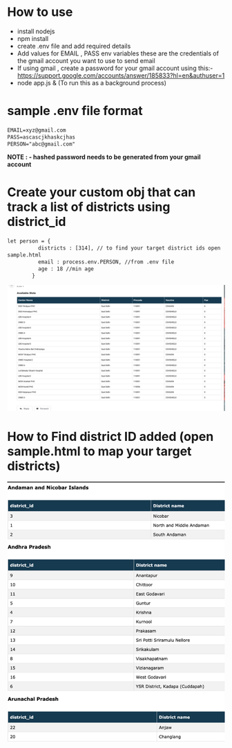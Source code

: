 # How to use

- install nodejs 
- npm install
- create .env file and add required details
- Add values for EMAIL , PASS env variables these are the credentials of the gmail account you want to use to send email
- If using gmail , create a password for your gmail account using this:-  https://support.google.com/accounts/answer/185833?hl=en&authuser=1
- node app.js & (To run this as a background process)

# sample .env file format
```
EMAIL=xyz@gmail.com
PASS=ascascjkhaskcjhas 
PERSON="abc@gmail.com"
```
**NOTE : - hashed password needs to be generated from your gmail account**


# Create your custom  obj that can track a list of districts using district_id
```
let person = {
          districts : [314], // to find your target district ids open sample.html
          email : process.env.PERSON, //from .env file
          age : 18 //min age
        }
```

![alt text](https://github.com/Nit-1997/cowin-slot-notifier/blob/main/screen.png?raw=true)

# How to Find district ID added (open sample.html to map your target districts)
![alt text](https://github.com/Nit-1997/cowin-slot-notifier/blob/main/district.png?raw=true)
